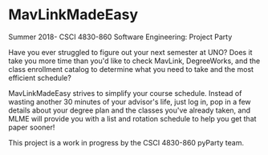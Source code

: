 # MavLinkMadeEasy
Summer 2018- CSCI 4830-860 Software Engineering: Project Party

Have you ever struggled to figure out your next semester at UNO? Does it take you more time than you'd like to 
check MavLink, DegreeWorks, and the class enrollment catalog to determine what you need to take and the most
efficient schedule?

MavLinkMadeEasy strives to simplify your course schedule. Instead of wasting another 30 minutes of your advisor's
life, just log in, pop in a few details about your degree plan and the classes you've already taken, and MLME will provide you
with a list and rotation schedule to help you get that paper sooner!

This project is a work in progress by the CSCI 4830-860 pyParty team.
